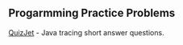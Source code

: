 ## Progarmming Practice Problems

<a href="http://adapt2.sis.pitt.edu/quizjet/" target="_blank">QuizJet</a> - Java tracing short answer questions. 
